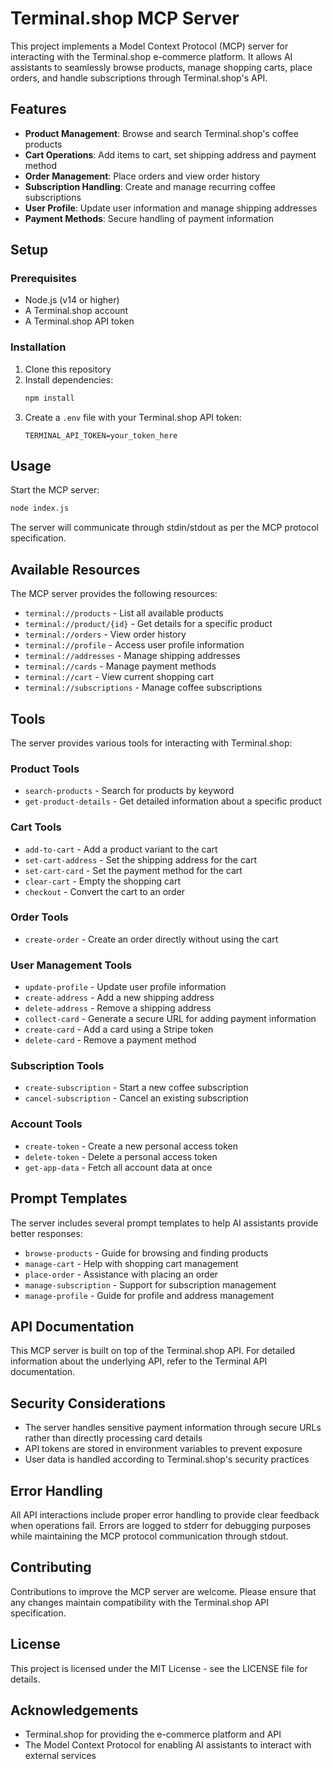 # Terminal.shop MCP Server

This project implements a Model Context Protocol (MCP) server for interacting with the Terminal.shop e-commerce platform. It allows AI assistants to seamlessly browse products, manage shopping carts, place orders, and handle subscriptions through Terminal.shop's API.

## Features

- **Product Management**: Browse and search Terminal.shop's coffee products
- **Cart Operations**: Add items to cart, set shipping address and payment method
- **Order Management**: Place orders and view order history
- **Subscription Handling**: Create and manage recurring coffee subscriptions
- **User Profile**: Update user information and manage shipping addresses
- **Payment Methods**: Secure handling of payment information

## Setup

### Prerequisites

- Node.js (v14 or higher)
- A Terminal.shop account
- A Terminal.shop API token

### Installation

1. Clone this repository
2. Install dependencies:
   ```bash
   npm install
   ```
3. Create a `.env` file with your Terminal.shop API token:
   ```
   TERMINAL_API_TOKEN=your_token_here
   ```

## Usage

Start the MCP server:

```bash
node index.js
```

The server will communicate through stdin/stdout as per the MCP protocol specification.

## Available Resources

The MCP server provides the following resources:

- `terminal://products` - List all available products
- `terminal://product/{id}` - Get details for a specific product
- `terminal://orders` - View order history
- `terminal://profile` - Access user profile information
- `terminal://addresses` - Manage shipping addresses
- `terminal://cards` - Manage payment methods
- `terminal://cart` - View current shopping cart
- `terminal://subscriptions` - Manage coffee subscriptions

## Tools

The server provides various tools for interacting with Terminal.shop:

### Product Tools
- `search-products` - Search for products by keyword
- `get-product-details` - Get detailed information about a specific product

### Cart Tools
- `add-to-cart` - Add a product variant to the cart
- `set-cart-address` - Set the shipping address for the cart
- `set-cart-card` - Set the payment method for the cart
- `clear-cart` - Empty the shopping cart
- `checkout` - Convert the cart to an order

### Order Tools
- `create-order` - Create an order directly without using the cart

### User Management Tools
- `update-profile` - Update user profile information
- `create-address` - Add a new shipping address
- `delete-address` - Remove a shipping address
- `collect-card` - Generate a secure URL for adding payment information
- `create-card` - Add a card using a Stripe token
- `delete-card` - Remove a payment method

### Subscription Tools
- `create-subscription` - Start a new coffee subscription
- `cancel-subscription` - Cancel an existing subscription

### Account Tools
- `create-token` - Create a new personal access token
- `delete-token` - Delete a personal access token
- `get-app-data` - Fetch all account data at once

## Prompt Templates

The server includes several prompt templates to help AI assistants provide better responses:

- `browse-products` - Guide for browsing and finding products
- `manage-cart` - Help with shopping cart management
- `place-order` - Assistance with placing an order
- `manage-subscription` - Support for subscription management
- `manage-profile` - Guide for profile and address management

## API Documentation

This MCP server is built on top of the Terminal.shop API. For detailed information about the underlying API, refer to the Terminal API documentation.

## Security Considerations

- The server handles sensitive payment information through secure URLs rather than directly processing card details
- API tokens are stored in environment variables to prevent exposure
- User data is handled according to Terminal.shop's security practices

## Error Handling

All API interactions include proper error handling to provide clear feedback when operations fail. Errors are logged to stderr for debugging purposes while maintaining the MCP protocol communication through stdout.

## Contributing

Contributions to improve the MCP server are welcome. Please ensure that any changes maintain compatibility with the Terminal.shop API specification.

## License

This project is licensed under the MIT License - see the LICENSE file for details.

## Acknowledgements

- Terminal.shop for providing the e-commerce platform and API
- The Model Context Protocol for enabling AI assistants to interact with external services

